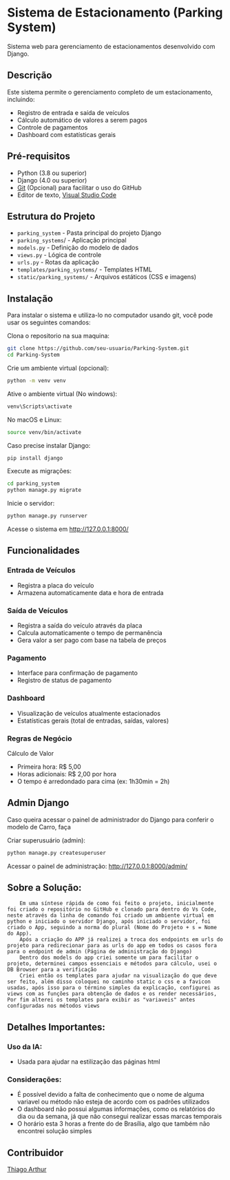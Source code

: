 # Sistema de Estacionamento (Parking System)
Sistema web para gerenciamento de estacionamentos desenvolvido com Django.

## Descrição
Este sistema permite o gerenciamento completo de um estacionamento, incluindo:

- Registro de entrada e saída de veículos
- Cálculo automático de valores a serem pagos
- Controle de pagamentos
- Dashboard com estatísticas gerais


## Pré-requisitos
- Python (3.8 ou superior)
- Django (4.0 ou superior)
- [Git](https://git-scm.com/downloads) (Opcional) para facilitar o uso do GitHub
- Editor de texto, [Visual Studio Code](https://code.visualstudio.com/)
  
## Estrutura do Projeto
- `parking_system` - Pasta principal do projeto Django
- `parking_systems`/ - Aplicação principal
- `models.py` - Definição do modelo de dados
- `views.py` - Lógica de controle
- `urls.py` - Rotas da aplicação
- `templates/parking_systems/` - Templates HTML
- `static/parking_systems/` - Arquivos estáticos (CSS e imagens)

## Instalação
Para instalar o sistema e utiliza-lo no computador usando git, você pode usar os seguintes comandos:

Clona o repositorio na sua maquina:

```bash
git clone https://github.com/seu-usuario/Parking-System.git
cd Parking-System
```

Crie um ambiente virtual (opcional):

```bash
python -m venv venv
```

Ative o ambiente virtual (No windows):

```bash
venv\Scripts\activate
```

No macOS e Linux:

```bash
source venv/bin/activate
```

Caso precise instalar Django:

```bash
pip install django
```

Execute as migrações:

```bash
cd parking_system
python manage.py migrate
```

Inicie o servidor:

```bash
python manage.py runserver
```

Acesse o sistema em http://127.0.0.1:8000/


## Funcionalidades
### Entrada de Veículos
- Registra a placa do veículo
- Armazena automaticamente data e hora de entrada
### Saída de Veículos
- Registra a saída do veículo através da placa
- Calcula automaticamente o tempo de permanência
- Gera valor a ser pago com base na tabela de preços
### Pagamento
- Interface para confirmação de pagamento
- Registro de status de pagamento
### Dashboard
- Visualização de veículos atualmente estacionados
- Estatísticas gerais (total de entradas, saídas, valores)
### Regras de Negócio
Cálculo de Valor
- Primeira hora: R$ 5,00
- Horas adicionais: R$ 2,00 por hora
- O tempo é arredondado para cima (ex: 1h30min = 2h)

## Admin Django
Caso queira acessar o painel de administrador do Django para conferir o modelo de Carro, faça 

Criar superusuário (admin):

```bash
python manage.py createsuperuser
```

Acessar o painel de administração: http://127.0.0.1:8000/admin/

## Sobre a Solução:
    	Em uma síntese rápida de como foi feito o projeto, inicialmente foi criado o repositório no GitHub e clonado para dentro do Vs Code, neste através da linha de comando foi criado um ambiente virtual em python e iniciado o servidor Django, após iniciado o servidor, foi criado o App, seguindo a norma do plural (Nome do Projeto + s = Nome do App).
        Após a criação do APP já realizei a troca dos endpoints em urls do projeto para redirecionar para as urls do app em todos os casos fora para o endpoint de admin (Página de administração do Django)
        Dentro dos models do app criei somente um para facilitar o projeto, determinei campos essenciais e métodos para cálculo, usei o DB Browser para a verificação
        Criei então os templates para ajudar na visualização do que deve ser feito, além disso coloquei no caminho static o css e a favicon usadas, após isso para o término simples da explicação, configurei as views com as funções para obtenção de dados e os render necessários, Por fim alterei os templates para exibir as "variaveis" antes configuradas nos métodos views
## Detalhes Importantes:
### Uso da IA:
- Usada para ajudar na estilização das páginas html
### Considerações:
- É possível devido a falta de conhecimento que o nome de alguma variavel ou método não esteja de acordo com os padrões utilizados
- O dashboard não possui algumas informações, como os relatórios do dia ou da semana, já que não consegui realizar essas marcas temporais
- O horário esta 3 horas a frente do de Brasília, algo que também não encontrei solução simples



## Contribuidor
[Thiago Arthur](https://github.com/Guinhoal)
